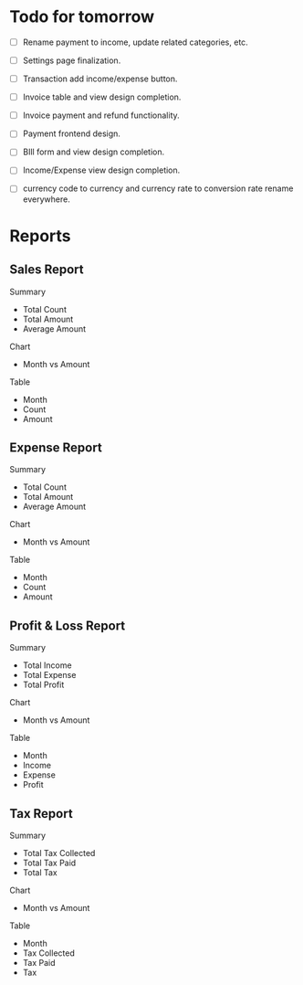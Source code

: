 # Todo for tomorrow
- [ ] Rename payment to income, update related categories, etc.
- [ ] Settings page finalization.
- [ ] Transaction add income/expense button.
- [ ] Invoice table and view design completion.
- [ ] Invoice payment and refund functionality.
- [ ] Payment frontend design.
- [ ] BIll form and view design completion.
- [ ] Income/Expense view design completion.
- [ ] currency code to currency and currency rate to conversion rate rename everywhere.



# Reports
## Sales Report
Summary
- Total Count
- Total Amount
- Average Amount

Chart
- Month vs Amount

Table
- Month
- Count
- Amount

## Expense Report
Summary
- Total Count
- Total Amount
- Average Amount

Chart
- Month vs Amount

Table
- Month
- Count
- Amount

## Profit & Loss Report
Summary
- Total Income
- Total Expense
- Total Profit

Chart
- Month vs Amount

Table
- Month
- Income
- Expense
- Profit


## Tax Report
Summary
- Total Tax Collected
- Total Tax Paid
- Total Tax

Chart
- Month vs Amount

Table
- Month
- Tax Collected
- Tax Paid
- Tax

